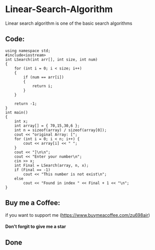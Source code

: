 # Linear-Search-Algorithm
Linear search algorithm is one of the basic search algorithms
     
## Code:
    
```
using namespace std;
#include<iostream>
int LSearch(int arr[], int size, int num)
{
	for (int i = 0; i < size; i++)
	{
		if (num == arr[i])
		{
			return i;
		}
	}

	return -1;
}
int main()
{
	int x;
	int array[] = { 70,15,30,6 };
	int n = sizeof(array) / sizeof(array[0]);
	cout << "original Array: [";
	for (int i = 0; i < n; i++) {
		cout << array[i] << " ";
	}
	cout << "]\n\n";
	cout << "Enter your number\n";
	cin >> x;
	int Final = LSearch(array, n, x);
	if (Final == -1)
		cout << "This number is not exist\n";
	else
		cout << "Found in index " << Final + 1 << "\n";
}
```
      
## Buy me a Coffee:
if you want to support me
(https://www.buymeacoffee.com/zu698air)
     
#### Don't forgit to give me a star
      
## Done
